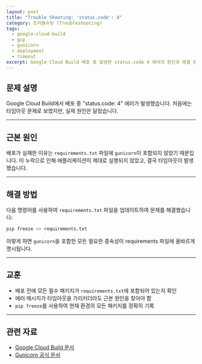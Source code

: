 ```yaml
---
layout: post
title: "Trouble Shooting: 'status.code': 4"
category: 트러블슈팅 (Troubleshooting)
tags:
  - google-cloud-build
  - gcp
  - gunicorn
  - deployment
  - timeout
excerpt: Google Cloud Build 배포 중 발생한 status.code 4 에러의 원인과 해결 방법을 정리합니다.
---
```


## 문제 설명

Google Cloud Build에서 배포 중 "status.code: 4" 에러가 발생했습니다. 처음에는 타임아웃 문제로 보였지만, 실제 원인은 달랐습니다.

---

## 근본 원인

배포가 실패한 이유는 `requirements.txt` 파일에 `gunicorn`이 포함되지 않았기 때문입니다. 이 누락으로 인해 애플리케이션이 제대로 실행되지 않았고, 결국 타임아웃이 발생했습니다.

---

## 해결 방법

다음 명령어를 사용하여 `requirements.txt` 파일을 업데이트하여 문제를 해결했습니다:

```bash
pip freeze >> requirements.txt
```

이렇게 하면 `gunicorn`을 포함한 모든 필요한 종속성이 requirements 파일에 올바르게 명시됩니다.

---

## 교훈

- 배포 전에 모든 필수 패키지가 `requirements.txt`에 포함되어 있는지 확인
- 에러 메시지가 타임아웃을 가리키더라도 근본 원인을 찾아야 함
- `pip freeze`를 사용하여 현재 환경의 모든 패키지를 정확히 기록

---

## 관련 자료

- [Google Cloud Build 문서](https://cloud.google.com/build/docs)
- [Gunicorn 공식 문서](https://gunicorn.org/)
